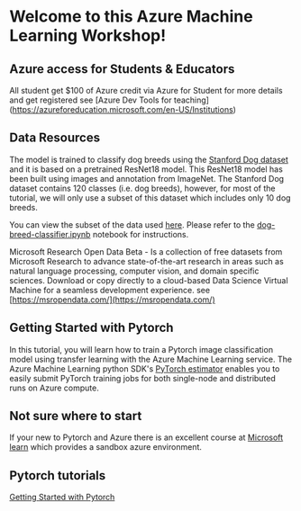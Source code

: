 # Welcome to this Azure Machine Learning Workshop!

## Azure access for Students & Educators

 All student get $100 of Azure credit via Azure for Student for more details and get registered see [Azure Dev Tools for teaching] (https://azureforeducation.microsoft.com/en-US/Institutions)

## Data Resources

The model is trained to classify dog breeds using the [Stanford Dog dataset](http://vision.stanford.edu/aditya86/ImageNetDogs/) and it is based on a pretrained ResNet18 model. This ResNet18 model has been built using images and annotation from ImageNet. The Stanford Dog dataset contains 120 classes (i.e. dog breeds), however, for most of the tutorial, we will only use a subset of this dataset which includes only 10 dog breeds.

You can view the subset of the data used [here](https://github.com/heatherbshapiro/pycon-canada/tree/master/breeds-10).
Please refer to the [dog-breed-classifier.ipynb](dog-breed-classifier.ipynb) notebook for instructions.

Microsoft Research Open Data Beta - Is a collection of free datasets from Microsoft Research to advance state-of-the-art research in areas such as natural language processing, computer vision, and domain specific sciences. Download or copy directly to a cloud-based Data Science Virtual Machine for a seamless development experience. see [https://msropendata.com/](https://msropendata.com/)

## Getting Started with Pytorch

In this tutorial, you will learn how to train a Pytorch image classification model using transfer learning with the Azure Machine Learning service. The Azure Machine Learning python SDK's [PyTorch estimator](https://docs.microsoft.com/en-us/azure/machine-learning/service/how-to-train-pytorch) enables you to easily submit PyTorch training jobs for both single-node and distributed runs on Azure compute. 

## Not sure where to start

If your new to Pytorch and Azure there is an excellent course at [Microsoft learn](https://docs.microsoft.com/en-us/learn/modules/interactive-deep-learning/) which provides a sandbox azure environment.

## Pytorch tutorials

[Getting Started with Pytorch](https://pytorch.org/tutorials/beginner/blitz/cifar10_tutorial.html)
